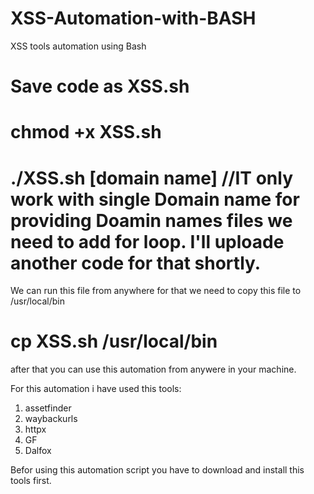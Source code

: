 # XSS-Automation-with-BASH
XSS tools automation using Bash
# Save code as XSS.sh
# chmod +x XSS.sh
# ./XSS.sh [domain name] //IT only work with single Domain name for providing Doamin names files we need to add for loop. I'll uploade another code for that shortly.

We can run this file from anywhere for that we need to copy this file to /usr/local/bin
# cp XSS.sh /usr/local/bin  
after that you can use this automation from anywere in your machine.

For this automation i have used this tools:
  1. assetfinder
  2. waybackurls
  3. httpx
  4. GF
  5. Dalfox 

Befor using this automation script you have to download and install this tools first.
